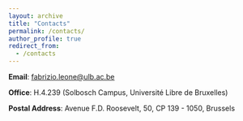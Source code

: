 ```yaml
---
layout: archive
title: "Contacts"
permalink: /contacts/
author_profile: true
redirect_from:
  - /contacts
---
```



**Email**: <a href="mailto:fabrizio.leone@ulb.ac.be">fabrizio.leone@ulb.ac.be</a>

**Office**: H.4.239 (Solbosch Campus, Université Libre de Bruxelles)

**Postal Address**: Avenue F.D. Roosevelt, 50, CP 139 - 1050, Brussels

